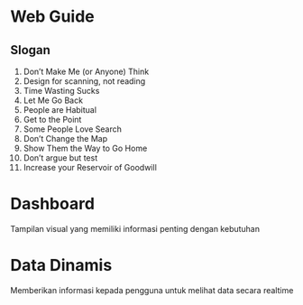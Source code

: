 # Web Guide


## Slogan

1. Don’t Make Me (or Anyone) Think
2.  Design for scanning, not reading
3.  Time Wasting Sucks
4.  Let Me Go Back
5.  People are Habitual
6.  Get to the Point
7.  Some People Love Search
8.  Don’t Change the Map
9.  Show Them the Way to Go Home
10.  Don’t argue but test
11.  Increase your Reservoir of Goodwill

# Dashboard

Tampilan visual yang memiliki informasi penting dengan kebutuhan

# Data Dinamis

Memberikan informasi kepada pengguna untuk melihat data secara realtime
